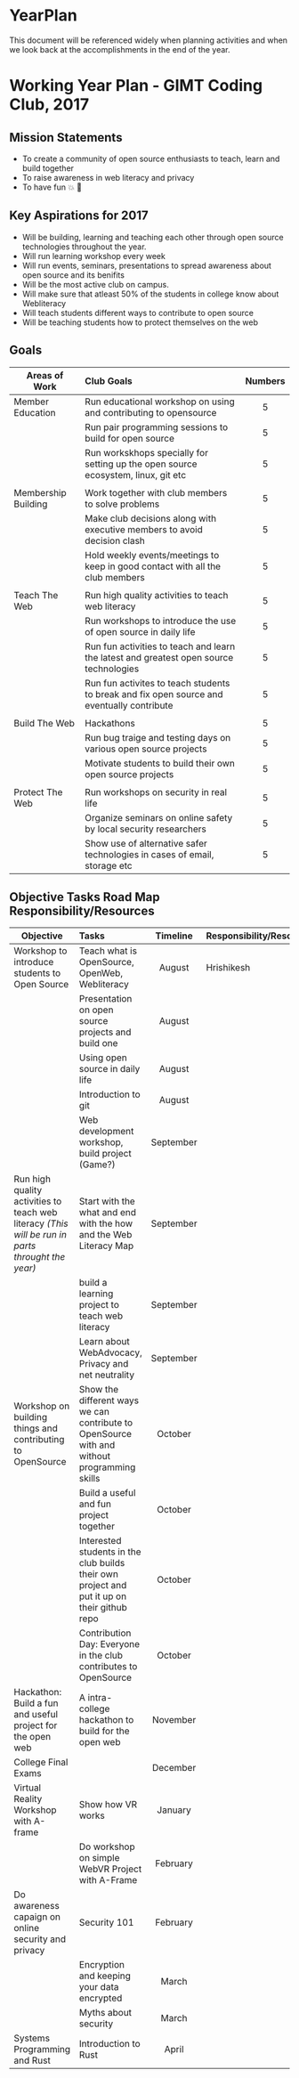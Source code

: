 # YearPlan
This document will be referenced widely when planning activities and when we look back at the accomplishments in the end of the year.

# Working Year Plan  - GIMT Coding Club, 2017

## Mission Statements
- To create a community of open source enthusiasts to teach, learn and build together
- To raise awareness in web literacy and privacy
- To have fun :boom: :tada:

## Key Aspirations for 2017

* Will be building, learning and teaching each other through open source technologies throughout the year.
* Will run learning workshop every week
* Will run events, seminars, presentations to spread awareness about open source and its benifits
* Will be the most active club on campus.
* Will make sure that atleast 50% of the students in college know about Webliteracy
* Will teach students different ways to contribute to open source
* Will be teaching students how to protect themselves on the web

## Goals

| Areas of Work     | Club Goals              | Numbers |
| ---------------   |:-------------------------| :------:|
| Member Education  | Run educational workshop on using and contributing to opensource |5|
|                   | Run pair programming sessions to build for open source |5|
|                   | Run workskhops specially for setting up the open source ecosystem, linux, git etc |5|
|                   |                                                                                                                | |
| Membership Building | Work together with club members to solve problems                                                            |5|
|                   |   Make club decisions along with executive members to avoid decision clash                                     |5|
|                   |   Hold weekly events/meetings to keep in good contact with all the club members                                |5|
|                   |                                                                                                                | |
| Teach The Web     |   Run high quality activities to teach web literacy                                                            |5|
|                   |   Run workshops to introduce the use of open source in daily life                                              |5|
|                   |   Run fun activities to teach and learn the latest and greatest open source technologies |5|
|                   |   Run fun activites to teach students to break and fix open source and eventually contribute                   |5|
|                   |                                                                                                                | |
| Build The Web     |   Hackathons                                                                                                   |5|
|                   |   Run bug traige and testing days on various open source projects                                              |5|
|                   |   Motivate students to build their own open source projects                                                    |5|
|                   |                                                                                                                | |
| Protect The Web   |   Run workshops on security in real life                                                                       |5|
|                   |   Organize seminars on online safety by local security researchers                                             |5|
|                   |   Show use of alternative safer technologies in cases of email, storage etc                                    |5|

## Objective	Tasks	Road Map	Responsibility/Resources

| Objective        | Tasks              | Timeline  |  Responsibility/Resources |
| ---------------- |:-------------------| :--------:|:--------------------------|
| Workshop to introduce students to Open Source  | Teach what is OpenSource, OpenWeb, Webliteracy | August | Hrishikesh |
| | Presentation on open source projects and build one | August | |
| | Using open source in daily life | August | |
| | Introduction to git | August | |
| | Web development workshop, build project (Game?) | September | |
| Run high quality activities to teach web literacy *(This will be run in parts throught the year)*| Start with the what and end with the how and the Web Literacy Map | September |
| | build a learning project to teach web literacy | September  |
| | Learn about WebAdvocacy, Privacy and net neutrality | September |
| Workshop on building things and contributing to OpenSource | Show the different ways we can contribute to OpenSource with and without programming skills |  October |
| | Build a useful and fun project together | October  |
| | Interested students in the club builds their own project and put it up on their github repo | October |
| | Contribution Day: Everyone in the club contributes to OpenSource | October |
| Hackathon: Build a fun and useful project for the open web | A intra-college hackathon to build for the open web | November  |
| College Final Exams | | December  |
| Virtual Reality Workshop with A-frame | Show how VR works | January |
| | Do workshop on simple WebVR Project with A-Frame | February  |
| Do awareness capaign on online security and privacy | Security 101 | February |
| | Encryption and keeping your data encrypted | March  |
| | Myths about security | March  |
| Systems Programming and Rust | Introduction to Rust | April |
